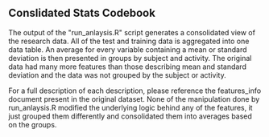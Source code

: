 Conslidated Stats Codebook
--------------------------
The output of the "run_anlaysis.R" script generates a consolidated view of the research data.  All of the test and training data is aggregated into one data table.  An average for every variable containing a mean or standard deviation is then presented in groups by subject and activity.  The original data had many more features than those describing mean and standard deviation and the data was not grouped by the subject or activity.  

For a full description of each description, please reference the features_info document present in the original dataset.  None of the manipulation done by run_anlaysis.R modified the underlying logic behind any of the features, it just grouped them differently and consolidated them into averages based on the groups.
